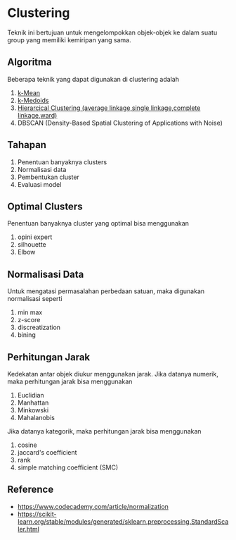 # Clustering
Teknik ini bertujuan untuk mengelompokkan objek-objek ke dalam suatu group yang memiliki kemiripan yang sama.

## Algoritma
Beberapa teknik yang dapat digunakan di clustering adalah
1. [k-Mean](https://github.com/arofiqimaulana/Artificial-Intelligence/tree/master/Unsupervised%20Learning/K-Mean)
2. [k-Medoids](https://github.com/arofiqimaulana/Artificial-Intelligence/tree/master/Unsupervised%20Learning/K-Medoids)
3. [Hierarcical Clustering (average linkage,single linkage,complete linkage,ward)](https://github.com/arofiqimaulana/Artificial-Intelligence/tree/master/Unsupervised%20Learning/Hierarchical%20Clustering)
4. DBSCAN (Density-Based Spatial Clustering of Applications with Noise)

## Tahapan
1. Penentuan banyaknya clusters
2. Normalisasi data
3. Pembentukan cluster
4. Evaluasi model 

## Optimal Clusters
Penentuan banyaknya cluster yang optimal bisa menggunakan
1. opini expert
2. silhouette
3. Elbow

## Normalisasi Data
Untuk mengatasi permasalahan perbedaan satuan, maka digunakan normalisasi seperti
1. min max
2. z-score
3. discreatization
4. bining

## Perhitungan Jarak
Kedekatan antar objek diukur menggunakan jarak. Jika datanya numerik, maka perhitungan jarak bisa menggunakan
1. Euclidian 
2. Manhattan
3. Minkowski
4. Mahalanobis

Jika datanya kategorik, maka perhitungan jarak bisa menggunakan
1. cosine
2. jaccard's coefficient
3. rank
4. simple matching coefficient (SMC)

## Reference
- https://www.codecademy.com/article/normalization
- https://scikit-learn.org/stable/modules/generated/sklearn.preprocessing.StandardScaler.html